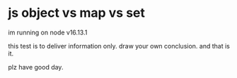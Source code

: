 # js object vs map vs set

im running on node v16.13.1

this test is to deliver information only.
draw your own conclusion.
and that is it.

plz have good day.
